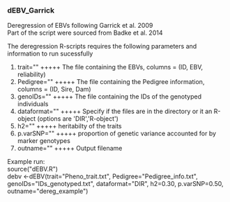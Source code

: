 ### dEBV_Garrick
Deregression of EBVs following Garrick et al. 2009  
Part of the script were sourced from Badke et al. 2014  

The deregression R-scripts requires the following parameters and information to run sucessfully  
 1. trait=""      +++++ The file containing the EBVs, columns = (ID, EBV, reliability)  
 2. Pedigree=""   +++++ The file containing the Pedigree information, columns = (ID, Sire, Dam)  
 3. genoIDs=""    +++++ The file containing the IDs of the genotyped individuals  
 4. dataformat="" +++++ Specify if the files are in the directory or it an R-object (options are 'DIR','R-object')  
 5. h2=""         +++++ heritabilty of the traits  
 6. p.varSNP=""   +++++ proportion of genetic variance accounted for by marker genotypes  
 7. outname=""    +++++ Output filename

Example run:  
source("dEBV.R")  
debv <-dEBV(trait="Pheno_trait.txt", Pedigree="Pedigree_info.txt", genoIDs="IDs_genotyped.txt", dataformat="DIR", h2=0.30, p.varSNP=0.50, outname="dereg_example")


